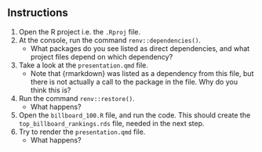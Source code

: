 

## Instructions

1. Open the R project i.e. the `.Rproj` file.
2. At the console, run the command `renv::dependencies()`.
    - What packages do you see listed as direct dependencies, and what project files depend on which dependency?
3. Take a look at the `presentation.qmd` file.
    - Note that {rmarkdown} was listed as a dependency from this file, but there is not actually a call to the package in the file. Why do you think this is?
4. Run the command `renv::restore()`.
    - What happens?
5. Open the `billboard_100.R` file, and run the code. This should create the `top_billboard_rankings.rds` file, needed in the next step.
6. Try to render the `presentation.qmd` file.
    - What happens?
